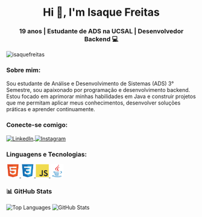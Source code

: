 <h1 align="center">Hi 👋, I'm Isaque Freitas</h1>
<h3 align="center">19 anos | Estudante de ADS na UCSAL | Desenvolvedor Backend 💻</h3>

<p align="left"> 
  <img src="https://komarev.com/ghpvc/?username=isaquefreitas&label=Profile%20views&color=0e75b6&style=flat" alt="isaquefreitas" /> 
</p>

<h3 align="left">Sobre mim:</h3>
<p align="left">
Sou estudante de Análise e Desenvolvimento de Sistemas (ADS) 3° Semestre, sou apaixonado por programação e desenvolvimento backend. Estou focado em aprimorar minhas habilidades em Java e construir projetos que me permitam aplicar meus conhecimentos, desenvolver soluções práticas e aprender continuamente.

</p>

<h3 align="left">Conecte-se comigo:</h3>
<p align="left">
  <a href="https://www.linkedin.com/in/isaquefreitas-dev/" target="blank">
    <img align="center" src="https://raw.githubusercontent.com/rahuldkjain/github-profile-readme-generator/master/src/images/icons/Social/linked-in-alt.svg" alt="LinkedIn" height="30" width="40" />
  </a>
  <a href="https://www.instagram.com/isaqufr/" target="blank">
    <img align="center" src="https://raw.githubusercontent.com/rahuldkjain/github-profile-readme-generator/master/src/images/icons/Social/instagram.svg" alt="Instagram" height="30" width="40" />
  </a>
</p>

<h3 align="left">Linguagens e Tecnologias:</h3>
<p align="left"> 
  <a href="https://www.w3.org/html/" target="_blank" rel="noreferrer">
    <img src="https://raw.githubusercontent.com/devicons/devicon/master/icons/html5/html5-original.svg" alt="HTML5" width="35" height="35"/> 
  </a> 
  <a href="https://www.w3schools.com/css/" target="_blank" rel="noreferrer">
    <img src="https://raw.githubusercontent.com/devicons/devicon/master/icons/css3/css3-original.svg" alt="CSS3" width="35" height="35"/> 
  </a> 
  <a href="https://developer.mozilla.org/en-US/docs/Web/JavaScript" target="_blank" rel="noreferrer">
    <img src="https://raw.githubusercontent.com/devicons/devicon/master/icons/javascript/javascript-original.svg" alt="JavaScript" width="35" height="35"/> 
  </a> 
  <a href="https://www.java.com" target="_blank" rel="noreferrer">
    <img src="https://raw.githubusercontent.com/devicons/devicon/master/icons/java/java-original.svg" alt="Java" width="35" height="35"/> 
  </a> 
</p>

<h3 align="left">📊 GitHub Stats</h3>
<p align="left">
  <img align="center" src="https://github-readme-stats.vercel.app/api/top-langs?username=isaquefreitas&show_icons=true&layout=compact&theme=radical&hide_border=true&langs_count=6" alt="Top Languages" width="350" />
  <img align="center" src="https://github-readme-stats.vercel.app/api?username=isaquefreitas&show_icons=true&theme=radical&hide_border=true" alt="GitHub Stats" width="350" />
</p>
